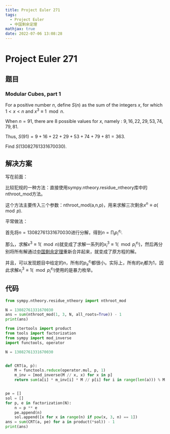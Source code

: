 ```yaml
---
title: Project Euler 271
tags:
  - Project Euler
  - 中国剩余定理
mathjax: true
date: 2022-07-06 13:08:28
---
```


<escape><!-- more --></escape>

# Project Euler 271

## 题目

### Modular Cubes, part 1

For a positive number $n$, define $S(n)$ as the sum of the integers $x$, for which $1<x<n$ and $x^3\equiv 1 \mod n$.

When $n=91$, there are $8$ possible values for $x$, namely : $9, 16, 22, 29, 53, 74, 79, 81$.

Thus, $S(91)=9+16+22+29+53+74+79+81=363$.

Find $S(13082761331670030)$.

## 解决方案

写在前面：

比较犯规的一种方法：直接使用sympy.ntheory.residue_ntheory库中的nthroot_mod方法。

这个方法主要传入三个参数：nthroot_mod(a,n,p)，用来求解三次剩余$x^n\equiv a(\mod p)$.

平常做法：

首先将$n=13082761331670030$进行分解，得到$n=\prod_{i} p_i^{e_i}$.

那么，求解$x^3\equiv1(\mod n)$就变成了求解一系列的$x_i^3\equiv 1(\mod p_i^{e_i})$，然后再分别将所有解通过[中国剩余定理](https://mathworld.wolfram.com/ChineseRemainderTheorem.html)重新合并起来，就变成了原方程的解。

并且，可以发现题目中给定的$n$，所有的$p_e^{e_i}$都很小。实际上，所有的$e_i$都为$1$，因此求解$x_i^3\equiv 1(\mod p_i^{e_i})$使用的是暴力枚举。

## 代码

```py
from sympy.ntheory.residue_ntheory import nthroot_mod

N = 13082761331670030
ans = sum(nthroot_mod(1, 3, N, all_roots=True)) - 1
print(ans)

```

```py
from itertools import product
from tools import factorization
from sympy import mod_inverse
import functools, operator

N = 13082761331670030


def CRT(a, p):
    M = functools.reduce(operator.mul, p, 1)
    m_inv = [mod_inverse(M // x, x) for x in p]
    return sum(a[i] * m_inv[i] * M // p[i] for i in range(len(a))) % M


pe = []
sol = []
for p, e in factorization(N):
    n = p ** e
    pe.append(n)
    sol.append([x for x in range(n) if pow(x, 3, n) == 1])
ans = sum(CRT(a, pe) for a in product(*sol)) - 1
print(ans)

```
